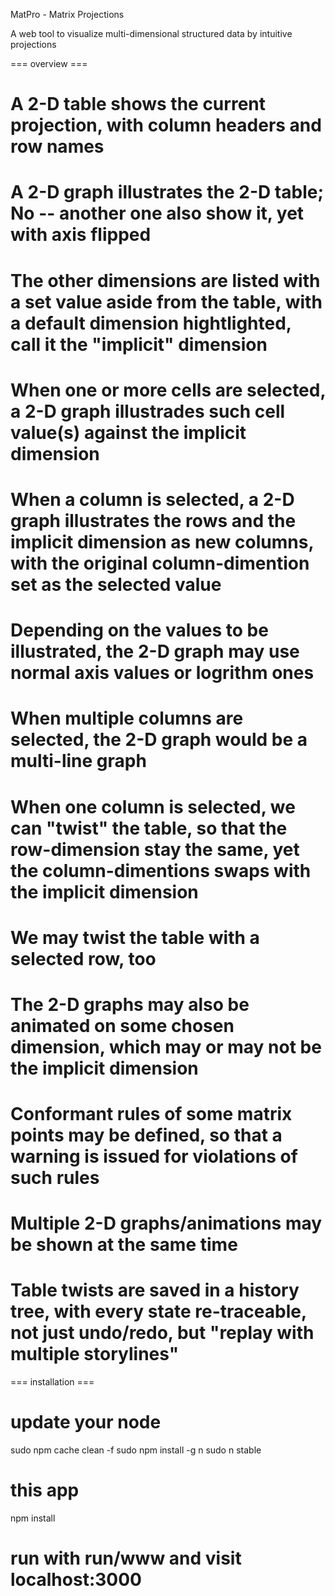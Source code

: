 MatPro - Matrix Projections

A web tool to visualize multi-dimensional structured data by intuitive projections

=== overview ===
# A 2-D table shows the current projection, with column headers and row names
# A 2-D graph illustrates the 2-D table; No -- another one also show it, yet with axis flipped
# The other dimensions are listed with a set value aside from the table, with a default dimension hightlighted, call it the "implicit" dimension
# When one or more cells are selected, a 2-D graph illustrades such cell value(s) against the implicit dimension
# When a column is selected, a 2-D graph illustrates the rows and the implicit dimension as new columns, with the original column-dimention set as the selected value
# Depending on the values to be illustrated, the 2-D graph may use normal axis values or logrithm ones
# When multiple columns are selected, the 2-D graph would be a multi-line graph
# When one column is selected, we can "twist" the table, so that the row-dimension stay the same, yet the column-dimentions swaps with the implicit dimension
# We may twist the table with a selected row, too
# The 2-D graphs may also be animated on some chosen dimension, which may or may not be the implicit dimension
# Conformant rules of some matrix points may be defined, so that a warning is issued for violations of such rules
# Multiple 2-D graphs/animations may be shown at the same time
# Table twists are saved in a history tree, with every state re-traceable, not just undo/redo, but "replay with multiple storylines"

=== installation ===
# update your node
  sudo npm cache clean -f
  sudo npm install -g n
  sudo n stable

# this app
  npm install

# run with run/www and visit localhost:3000
